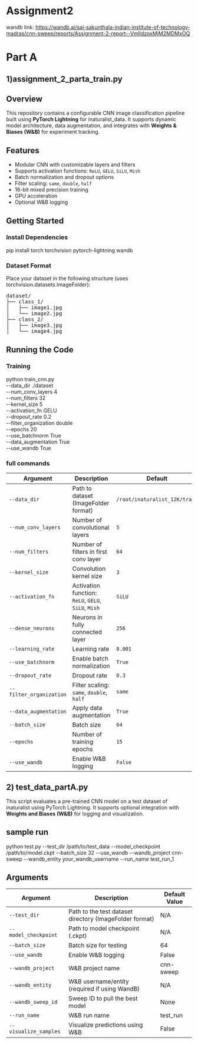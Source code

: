 # Assignment2
wandb link: https://wandb.ai/sai-sakunthala-indian-institute-of-technology-madras/cnn-sweep/reports/Assignment-2-report--VmlldzoxMjM2MDMxOQ
# Part A
## 1)assignment_2_parta_train.py 
## Overview

This repository contains a configurable CNN image classification pipeline built using **PyTorch Lightning** for inaturalist_data. It supports dynamic model architecture, data augmentation, and integrates with **Weights & Biases (W&B)** for experiment tracking.

## Features

- Modular CNN with customizable layers and filters
- Supports activation functions: `ReLU`, `GELU`, `SiLU`, `Mish`
- Batch normalization and dropout options
- Filter scaling: `same`, `double`, `half`
- 16-bit mixed precision training
- GPU acceleration
- Optional W&B logging

## Getting Started

### Install Dependencies
pip install torch torchvision pytorch-lightning wandb
### Dataset Format
Place your dataset in the following structure (uses torchvision.datasets.ImageFolder):
<pre>
dataset/
├── class_1/
│   ├── image1.jpg
│   └── image2.jpg
├── class_2/
│   ├── image3.jpg
│   └── image4.jpg
</pre>

## Running the Code

### Training

python train_cnn.py \
  --data_dir ./dataset \
  --num_conv_layers 4 \
  --num_filters 32 \
  --kernel_size 5 \
  --activation_fn GELU \
  --dropout_rate 0.2 \
  --filter_organization double \
  --epochs 20 \
  --use_batchnorm True \
  --data_augmentation True \
  --use_wandb True
  
### full commands

| Argument               | Description                                           | Default       |
|------------------------|-------------------------------------------------------|---------------|
| `--data_dir`           | Path to dataset (ImageFolder format)                 | `/root/inaturalist_12K/train` |
| `--num_conv_layers`    | Number of convolutional layers                       | `5`           |
| `--num_filters`        | Number of filters in first conv layer                | `64`          |
| `--kernel_size`        | Convolution kernel size                              | `3`           |
| `--activation_fn`      | Activation function: `ReLU`, `GELU`, `SiLU`, `Mish`  | `SiLU`        |
| `--dense_neurons`      | Neurons in fully connected layer                     | `256`         |
| `--learning_rate`      | Learning rate                                        | `0.001`       |
| `--use_batchnorm`      | Enable batch normalization                           | `True`        |
| `--dropout_rate`       | Dropout rate                                         | `0.3`         |
| `--filter_organization`| Filter scaling: `same`, `double`, `half`            | `same`        |
| `--data_augmentation`  | Apply data augmentation                              | `True`        |
| `--batch_size`         | Batch size                                           | `64`          |
| `--epochs`             | Number of training epochs                            | `15`          |
| `--use_wandb`          | Enable W&B logging                                   | `False`       |

## 2) test_data_partA.py

This script evaluates a pre-trained CNN model on a test dataset of inaturalist using PyTorch Lightning. It supports optional integration with **Weights and Biases (W&B)** for logging and visualization.
## sample run
python test.py --test_dir /path/to/test_data --model_checkpoint /path/to/model.ckpt --batch_size 32 --use_wandb --wandb_project cnn-sweep --wandb_entity your_wandb_username --run_name test_run_1
## Arguments

| Argument              | Description                                                                | Default Value    |
|-----------------------|----------------------------------------------------------------------------|------------------|
| `--test_dir`           | Path to the test dataset directory (ImageFolder format)                    | N/A              |
| `--model_checkpoint`   | Path to model checkpoint (.ckpt)                                           | N/A              |
| `--batch_size`         | Batch size for testing                                                      | 64               |
| `--use_wandb`          | Enable W&B logging                                                          | False            |
| `--wandb_project`      | W&B project name                                                           | cnn-sweep        |
| `--wandb_entity`       | W&B username/entity (required if using WandB)                              | N/A              |
| `--wandb_sweep_id`     | Sweep ID to pull the best model                                            | None             |
| `--run_name`           | W&B run name                                                              | test_run         |
| `--visualize_samples`  | Visualize predictions using W&B                                            | False            |
